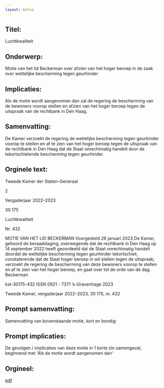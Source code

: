 ```yaml
---
layout: motie
---
```

## Titel:
Luchtkwaliteit
## Onderwerp:
Motie van het lid Beckerman over afzien van het hoger beroep in de zaak over wettelijke bescherming tegen geurhinder
## Implicaties:

Als de motie wordt aangenomen dan zal de regering de bescherming van de bewoners voorop stellen en afzien van het hoger beroep tegen de uitspraak van de rechtbank in Den Haag.
## Samenvatting:

De Kamer verzoekt de regering de wettelijke bescherming tegen geurhinder voorop te stellen en af te zien van het hoger beroep tegen de uitspraak van de rechtbank in Den Haag dat de Staat onrechtmatig handelt door de tekortschietende bescherming tegen geurhinder.
## Orginele text:


Tweede Kamer der Staten-Generaal

2

Vergaderjaar 2022–2023

30 175

Luchtkwaliteit

Nr. 432

MOTIE VAN HET LID BECKERMAN
Voorgesteld 26 januari 2023
De Kamer,
gehoord de beraadslaging,
overwegende dat de rechtbank in Den Haag op 14 september 2022 heeft
geoordeeld dat de Staat onrechtmatig handelt doordat de wettelijke
bescherming tegen geurhinder tekortschiet;
constaterende dat de Staat hoger beroep in wil stellen tegen de uitspraak;
verzoekt de regering de bescherming van deze bewoners voorop te stellen
en af te zien van het hoger beroep,
en gaat over tot de orde van de dag.
Beckerman

kst-30175-432
ISSN 0921 - 7371
’s-Gravenhage 2023

Tweede Kamer, vergaderjaar 2022–2023, 30 175, nr. 432


## Prompt samenvatting:
Samenvatting van bovenstaande motie, kort en bondig:


## Prompt implicaties:
De gevolgen / implicaties van deze motie in 1 korte zin samengevat, beginnend met 'Als de motie wordt aangenomen dan' 

## Orgineel:
[pdf](https://gegevensmagazijn.tweedekamer.nl/OData/v4/2.0/Document(afc313ec-9718-40a8-bed1-9b0fcab870ba)/resource)
